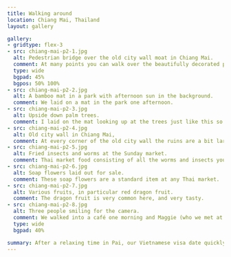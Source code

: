 ```yaml
---
title: Walking around
location: Chiang Mai, Thailand
layout: gallery

gallery:
- gridtype: flex-3
- src: chiang-mai-p2-1.jpg
  alt: Pedestrian bridge over the old city wall moat in Chiang Mai.
  comment: At many points you can walk over the beautifully decorated pedestrian bridges along the old city wall.
  type: wide
  bgpad: 45%
  bgpos: 50% 100%
- src: chiang-mai-p2-2.jpg
  alt: A bamboo mat in a park with afternoon sun in the background.
  comment: We laid on a mat in the park one afternoon.
- src: chiang-mai-p2-3.jpg
  alt: Upside down palm trees.
  comment: I laid on the mat looking up at the trees just like this so I thought it was only right to post the photo that way too.
- src: chiang-mai-p2-4.jpg
  alt: Old city wall in Chiang Mai,
  comment: At every corner of the old city wall the ruins are a bit larger. We walked around the whole thing over the course of two days.
- src: chiang-mai-p2-5.jpg
  alt: Fried insects and worms at the Sunday market.
  comment: Thai market food consisting of all the worms and insects you can imagine. No, there was not a long line.
- src: chiang-mai-p2-6.jpg
  alt: Soap flowers laid out for sale.
  comment: These soap flowers are a standard item at any Thai market.
- src: chiang-mai-p2-7.jpg
  alt: Various fruits, in particular red dragon fruit.
  comment: The dragon fruit is very common here, and very tasty.
- src: chiang-mai-p2-8.jpg
  alt: Three people smiling for the camera.
  comment: We walked into a café one morning and Maggie (who we met at Cave Lodge) was sitting there! We had fun catching up briefly, and had to snap a photo to remember the occasion.
  type: wide
  bgpad: 40%

summary: After a relaxing time in Pai, our Vietnamese visa date quickly came upon us. We went back to Chiang Mai for two nights before grabbing a flight to Ho Chi Minh City.
---
```

